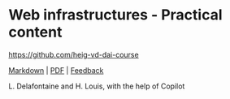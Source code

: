 [markdown]: https://github.com/heig-vd-dai-course/heig-vd-dai-course/blob/main/16-web-infrastructures/PRACTICAL_WORK.md
[pdf]: https://heig-vd-dai-course.github.io/heig-vd-dai-course/16-web-infrastructures/16-web-infrastructures-practical-work.pdf
[feedback]: https://github.com/orgs/heig-vd-dai-course/discussions/1

# Web infrastructures - Practical content

<https://github.com/heig-vd-dai-course>

[Markdown][markdown] | [PDF][pdf] | [Feedback][feedback]

L. Delafontaine and H. Louis, with the help of Copilot
